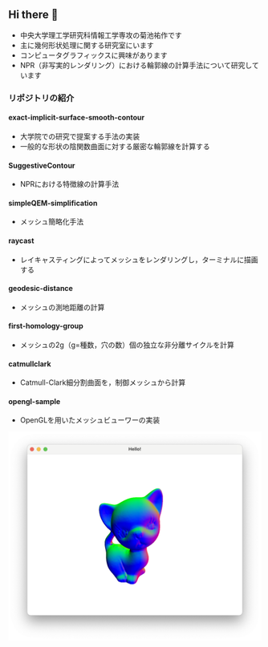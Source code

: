 ## Hi there 👋

- 中央大学理工学研究科情報工学専攻の菊池祐作です
- 主に幾何形状処理に関する研究室にいます
- コンピュータグラフィックスに興味があります
- NPR（非写実的レンダリング）における輪郭線の計算手法について研究しています

### リポジトリの紹介

#### exact-implicit-surface-smooth-contour
- 大学院での研究で提案する手法の実装
- 一般的な形状の陰関数曲面に対する厳密な輪郭線を計算する

#### SuggestiveContour
- NPRにおける特徴線の計算手法

#### simpleQEM-simplification
- メッシュ簡略化手法

#### raycast
- レイキャスティングによってメッシュをレンダリングし，ターミナルに描画する

#### geodesic-distance
- メッシュの測地距離の計算

#### first-homology-group
- メッシュの2g（g=種数，穴の数）個の独立な非分離サイクルを計算

#### catmullclark
- Catmull-Clark細分割曲面を，制御メッシュから計算

#### opengl-sample
- OpenGLを用いたメッシュビューワーの実装
<img src = "https://github.com/kjj-kikuchi/opengl-sample/blob/main/image.png">
